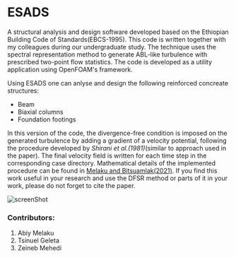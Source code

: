 # ESADS
A structural analysis and design software developed based on the Ethiopian Building Code of Standards(EBCS-1995). This code is written together with my colleagues during our undergraduate study. The technique uses the spectral representation method to generate ABL-like turbulence with prescribed two-point flow statistics. The code is developed as a utility application using OpenFOAM's framework. 

Using ESADS one can anlyse and design the following reinforced concreate structures:

- Beam
- Biaxial columns 
- Foundation footings  

In this version of the code, the divergence-free condition is imposed on the generated turbulence by adding a gradient of a velocity potential, following the procedure developed by *Shirani et al.(1981)*(similar to approach used in the paper). The final velocity field is written for each time step in the corresponding case directory. Mathematical details of the implemented procedure can be found in [Melaku and Bitsuamlak(2021)](https://www.sciencedirect.com/science/article/pii/S0167610521000660). If you find this work useful in your research and use the DFSR method or parts of it in your work, please do not forget to cite the paper. 

![screenShot](files/velocityPlots.png)

### Contributors:
1. Abiy Melaku
2. Tsinuel Geleta
3. Zeineb Mehedi
